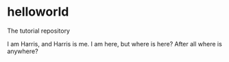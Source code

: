 # helloworld
The tutorial repository

I am Harris, and Harris is me. I am here, but where is here? After all where is anywhere?
